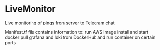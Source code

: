 # LiveMonitor
Live monitoring of pings from server to Telegram chat

Manifest.tf file contains information to:
run AWS image
install and start docker
pull grafana and loki from DockerHub and run container on certain ports
